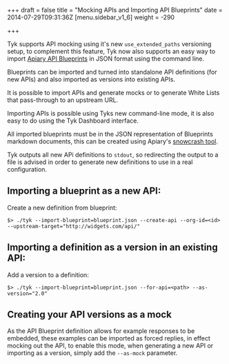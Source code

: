 +++
draft = false
title = "Mocking APIs and Importing API Blueprints"
date = 2014-07-29T09:31:36Z
[menu.sidebar_v1_6]
    weight = -290   
    
+++

Tyk supports API mocking using it's new `use_extended_paths` versioning setup, to complement this feature, Tyk now also
supports an easy way to import [Apiary API Blueprints](https://apiblueprint.org/) in JSON format using the command line.

Blueprints can be imported and turned into standalone API definitions (for new APIs) and also imported as versions into 
existing APIs.

It is possible to import APIs and generate mocks or to generate White Lists that pass-through to an upstream URL.

Importing APIs is possible using Tyks new command-line mode, it is also easy to do using the Tyk Dashboard interface.

All imported blueprints must be in the JSON representation of Blueprints markdown documents, this can be created using 
Apiary's [snowcrash tool](https://github.com/apiaryio/snowcrash).

Tyk outputs all new APi definitions to `stdout`, so redirecting the output to a file is advised 
in order to generate new definitions to use in a real configuration.

## Importing a blueprint as a new API:

Create a new definition from blueprint: 

`$> ./tyk --import-blueprint=blueprint.json --create-api --org-id=<id> --upstream-target="http://widgets.com/api/"`

## Importing a definition as a version in an existing API:

Add a version to a definition: 

`$> ./tyk --import-blueprint=blueprint.json --for-api=<path> --as-version="2.0"`

## Creating your API versions as a mock

As the API Blueprint definition allows for example responses to be embedded, these examples can be imported as forced replies,
in effect mocking out the API, to enable this mode, when generating a new API or importing as a version, 
simply add the `--as-mock` parameter.